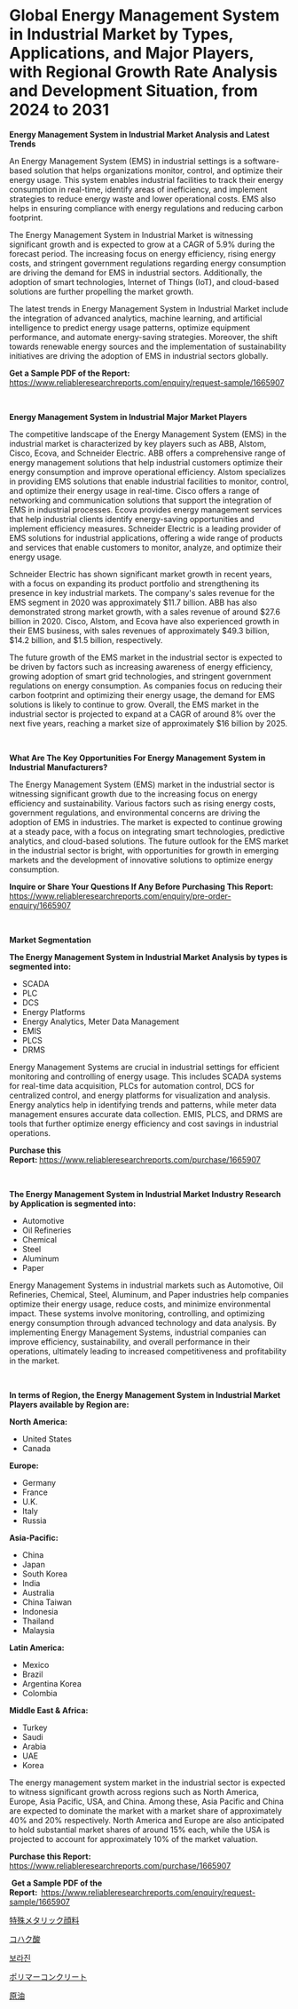 <p><h1>Global Energy Management System in Industrial Market by Types, Applications, and Major Players, with Regional Growth Rate Analysis and Development Situation, from 2024 to 2031</h1></p><p><strong>Energy Management System in Industrial Market Analysis and Latest Trends</strong></p>
<p><p>An Energy Management System (EMS) in industrial settings is a software-based solution that helps organizations monitor, control, and optimize their energy usage. This system enables industrial facilities to track their energy consumption in real-time, identify areas of inefficiency, and implement strategies to reduce energy waste and lower operational costs. EMS also helps in ensuring compliance with energy regulations and reducing carbon footprint.</p><p>The Energy Management System in Industrial Market is witnessing significant growth and is expected to grow at a CAGR of 5.9% during the forecast period. The increasing focus on energy efficiency, rising energy costs, and stringent government regulations regarding energy consumption are driving the demand for EMS in industrial sectors. Additionally, the adoption of smart technologies, Internet of Things (IoT), and cloud-based solutions are further propelling the market growth.</p><p>The latest trends in Energy Management System in Industrial Market include the integration of advanced analytics, machine learning, and artificial intelligence to predict energy usage patterns, optimize equipment performance, and automate energy-saving strategies. Moreover, the shift towards renewable energy sources and the implementation of sustainability initiatives are driving the adoption of EMS in industrial sectors globally.</p></p>
<p><strong>Get a Sample PDF of the Report:&nbsp;</strong> <a href="https://www.reliableresearchreports.com/enquiry/request-sample/1665907">https://www.reliableresearchreports.com/enquiry/request-sample/1665907</a></p>
<p>&nbsp;</p>
<p><strong>Energy Management System in Industrial Major Market Players</strong></p>
<p><p>The competitive landscape of the Energy Management System (EMS) in the industrial market is characterized by key players such as ABB, Alstom, Cisco, Ecova, and Schneider Electric. ABB offers a comprehensive range of energy management solutions that help industrial customers optimize their energy consumption and improve operational efficiency. Alstom specializes in providing EMS solutions that enable industrial facilities to monitor, control, and optimize their energy usage in real-time. Cisco offers a range of networking and communication solutions that support the integration of EMS in industrial processes. Ecova provides energy management services that help industrial clients identify energy-saving opportunities and implement efficiency measures. Schneider Electric is a leading provider of EMS solutions for industrial applications, offering a wide range of products and services that enable customers to monitor, analyze, and optimize their energy usage.</p><p>Schneider Electric has shown significant market growth in recent years, with a focus on expanding its product portfolio and strengthening its presence in key industrial markets. The company's sales revenue for the EMS segment in 2020 was approximately $11.7 billion. ABB has also demonstrated strong market growth, with a sales revenue of around $27.6 billion in 2020. Cisco, Alstom, and Ecova have also experienced growth in their EMS business, with sales revenues of approximately $49.3 billion, $14.2 billion, and $1.5 billion, respectively.</p><p>The future growth of the EMS market in the industrial sector is expected to be driven by factors such as increasing awareness of energy efficiency, growing adoption of smart grid technologies, and stringent government regulations on energy consumption. As companies focus on reducing their carbon footprint and optimizing their energy usage, the demand for EMS solutions is likely to continue to grow. Overall, the EMS market in the industrial sector is projected to expand at a CAGR of around 8% over the next five years, reaching a market size of approximately $16 billion by 2025.</p></p>
<p>&nbsp;</p>
<p><strong>What Are The Key Opportunities For Energy Management System in Industrial Manufacturers?</strong></p>
<p><p>The Energy Management System (EMS) market in the industrial sector is witnessing significant growth due to the increasing focus on energy efficiency and sustainability. Various factors such as rising energy costs, government regulations, and environmental concerns are driving the adoption of EMS in industries. The market is expected to continue growing at a steady pace, with a focus on integrating smart technologies, predictive analytics, and cloud-based solutions. The future outlook for the EMS market in the industrial sector is bright, with opportunities for growth in emerging markets and the development of innovative solutions to optimize energy consumption.</p></p>
<p><strong>Inquire or Share Your Questions If Any Before Purchasing This Report:</strong> <a href="https://www.reliableresearchreports.com/enquiry/pre-order-enquiry/1665907">https://www.reliableresearchreports.com/enquiry/pre-order-enquiry/1665907</a></p>
<p>&nbsp;</p>
<p><strong>Market Segmentation</strong></p>
<p><strong>The Energy Management System in Industrial Market Analysis by types is segmented into:</strong></p>
<p><ul><li>SCADA</li><li>PLC</li><li>DCS</li><li>Energy Platforms</li><li>Energy Analytics, Meter Data Management</li><li>EMIS</li><li>PLCS</li><li>DRMS</li></ul></p>
<p><p>Energy Management Systems are crucial in industrial settings for efficient monitoring and controlling of energy usage. This includes SCADA systems for real-time data acquisition, PLCs for automation control, DCS for centralized control, and energy platforms for visualization and analysis. Energy analytics help in identifying trends and patterns, while meter data management ensures accurate data collection. EMIS, PLCS, and DRMS are tools that further optimize energy efficiency and cost savings in industrial operations.</p></p>
<p><strong>Purchase this Report:&nbsp;</strong><a href="https://www.reliableresearchreports.com/purchase/1665907">https://www.reliableresearchreports.com/purchase/1665907</a></p>
<p>&nbsp;</p>
<p><strong>The Energy Management System in Industrial Market Industry Research by Application is segmented into:</strong></p>
<p><ul><li>Automotive</li><li>Oil Refineries</li><li>Chemical</li><li>Steel</li><li>Aluminum</li><li>Paper</li></ul></p>
<p><p>Energy Management Systems in industrial markets such as Automotive, Oil Refineries, Chemical, Steel, Aluminum, and Paper industries help companies optimize their energy usage, reduce costs, and minimize environmental impact. These systems involve monitoring, controlling, and optimizing energy consumption through advanced technology and data analysis. By implementing Energy Management Systems, industrial companies can improve efficiency, sustainability, and overall performance in their operations, ultimately leading to increased competitiveness and profitability in the market.</p></p>
<p>&nbsp;</p>
<p><strong>In terms of Region, the Energy Management System in Industrial Market Players available by Region are:</strong></p>
<p>
    <p> <strong> North America: </strong>
        <ul>
            <li>United States</li>
            <li>Canada</li>
        </ul>
        </p> 
    <p> <strong> Europe: </strong>
        <ul>
            <li>Germany</li>
            <li>France</li>
            <li>U.K.</li>
            <li>Italy</li>
            <li>Russia</li>
        </ul>
        </p> 
    <p> <strong> Asia-Pacific: </strong>
        <ul>
            <li>China</li>
            <li>Japan</li>
            <li>South Korea</li>
            <li>India</li>
            <li>Australia</li>
            <li>China Taiwan</li>
            <li>Indonesia</li>
            <li>Thailand</li>
            <li>Malaysia</li>
        </ul>
        </p> 
    <p> <strong> Latin America: </strong>
        <ul>
            <li>Mexico</li>
            <li>Brazil</li>
            <li>Argentina Korea</li>
            <li>Colombia</li>
        </ul>
        </p> 
    <p> <strong> Middle East & Africa: </strong>
        <ul>
            <li>Turkey</li>
            <li>Saudi</li>
            <li>Arabia</li>
            <li>UAE</li>
            <li>Korea</li>
        </ul>
    </p>
    </p>
<p><p>The energy management system market in the industrial sector is expected to witness significant growth across regions such as North America, Europe, Asia Pacific, USA, and China. Among these, Asia Pacific and China are expected to dominate the market with a market share of approximately 40% and 20% respectively. North America and Europe are also anticipated to hold substantial market shares of around 15% each, while the USA is projected to account for approximately 10% of the market valuation.</p></p>
<p><strong>Purchase this Report: </strong><a href="https://www.reliableresearchreports.com/purchase/1665907">https://www.reliableresearchreports.com/purchase/1665907</a></p>
<p>&nbsp;<strong>Get a Sample PDF of the Report:&nbsp;&nbsp;</strong><a href="https://www.reliableresearchreports.com/enquiry/request-sample/1665907">https://www.reliableresearchreports.com/enquiry/request-sample/1665907</a></p>
<p><strong></strong></p>
<p><p><a href="https://github.com/Calvi3ynJerde867/Market-Research-Report-List-1/blob/main/413321616676.md">特殊メタリック顔料</a></p><p><a href="https://github.com/JacksonWiza1924/Market-Research-Report-List-1/blob/main/952090016677.md">コハク酸</a></p><p><a href="https://github.com/RichardLueilwitz787/Market-Research-Report-List-1/blob/main/144698215666.md">보라진</a></p><p><a href="https://medium.com/@coraltrout1923/%E3%83%9D%E3%83%AA%E3%83%9E%E3%83%BC%E3%82%B3%E3%83%B3%E3%82%AF%E3%83%AA%E3%83%BC%E3%83%88%E5%B8%82%E5%A0%B4%E3%83%AC%E3%83%9D%E3%83%BC%E3%83%88%E3%81%AF-%E3%81%93%E3%81%AE%E5%B8%82%E5%A0%B4%E3%81%AE%E6%9C%80%E6%96%B0%E3%81%AE%E3%83%88%E3%83%AC%E3%83%B3%E3%83%89%E3%82%84%E6%88%90%E9%95%B7%E6%A9%9F%E4%BC%9A%E3%82%92%E6%98%8E%E3%82%89%E3%81%8B%E3%81%AB%E3%81%97%E3%81%A6%E3%81%84%E3%81%BE%E3%81%99-cab23f41e548">ポリマーコンクリート</a></p><p><a href="https://medium.com/@rylanaufman56456/%E5%8E%9F%E6%B2%B9%E5%B8%82%E5%A0%B4%E3%81%AF%E5%B8%82%E5%A0%B4%E3%82%B7%E3%82%A7%E3%82%A2-%E5%B8%82%E5%A0%B4%E5%8B%95%E5%90%91-%E5%B8%82%E5%A0%B4%E6%88%90%E9%95%B7%E3%81%AB%E9%96%A2%E3%81%99%E3%82%8B%E6%83%85%E5%A0%B1%E3%82%92%E6%8F%90%E4%BE%9B%E3%81%97%E3%81%A6%E3%81%84%E3%81%BE%E3%81%99-fd02cb9059de">原油</a></p></p>